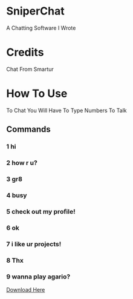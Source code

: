 # SniperChat
A Chatting Software I Wrote
# Credits
Chat From Smartur
# How To Use
To Chat You Will Have To Type Numbers To Talk
## Commands
### 1 hi
### 2 how r u?
### 3 gr8
### 4 busy
### 5 check out my profile!
### 6 ok
### 7 i like ur projects!
### 8 Thx
### 9 wanna play agario?
[Download Here](https://github.com/Briefiberg/SniperChat/releases/download/Versions/SniperChatSetup.exe)
